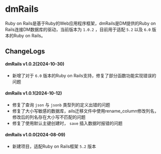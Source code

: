 # dmRails

Ruby on Rails是基于Ruby的Web应用程序框架，dmRails是DM提供的Ruby on Rails连接DM数据库的驱动，当前版本为 `1.0.2`  ，目前用于适配 `5.2` 以及 `6.0` 版本的Ruby on Rails。

## ChangeLogs

#### dmRails v1.0.2(2024-10-30)

* 新增了对于 `6.0` 版本的Ruby on Rails支持，修复了部分函数功能实现错误的问题

#### dmRails v1.0.1(2024-10-12)

* 修复了查询 `json` 与 `jsonb` 类型列的定义出错的问题
* 修复了大小写敏感的数据库，ails迁移文件中使用rename_column修改列名，修改后的列名存在大小写不匹配的问题
* 修复了使用默认主键创建时， `save` 插入数据时报错的问题

#### dmRails v1.0.0(2024-08-09)

* 新建项目，适配Ruby on Rails框架 `5.2` 版本
